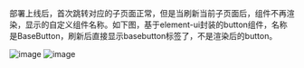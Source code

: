 部署上线后，首次跳转对应的子页面正常，但是当刷新当前子页面后，组件不再渲染，显示的自定义组件名称。如下图，基于element-ui封装的button组件，名称是BaseButton，刷新后直接显示basebutton标签了，不是渲染后的button。

![image](https://user-images.githubusercontent.com/26277752/155315852-936a1b0c-f11b-4abb-beee-bab4742e099d.png)
![image](https://user-images.githubusercontent.com/26277752/155316361-512514ea-da13-41de-a2b7-be8332792eee.png)
